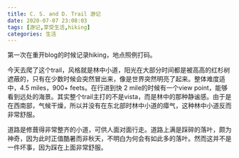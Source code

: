 ```yaml
---
title: C. S. and D. Trail 游记
date: 2020-07-07 23:08:03
tags: [游记,享受生活,hiking]
categories: 生活
---
```


第一次在重开blog的时候记录hiking，地点照例打码。

今天去爬了这个trail，风格就是林中小道，阳光在大部分时间都是被高高的红杉树遮蔽的，只有在少数时候会突然冒出来，像是世界突然明亮了起来。整体难度适中，4.5 miles，900+ feets。在行进到快 2 mile的时候有一个view point，能够看到远处的海景。其实整个trail主打的不是vista，而是林中的那种静谧感。由于是在西南部，气候干燥，所以并没有在东北部时林中小道的瘴气，这种林中小道反而非常舒服。

道路是修葺得非常整齐的小道，可供人面对面行走。道路上满是踩碎的落叶，颇为神奇，因为此时正值酷暑而非秋天，不明白为何会有如此多的落叶。然而这并不是一件坏事，因为踩在上面非常舒服。